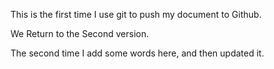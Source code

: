 This is the first time I use git to push my document to Github.

We Return to the Second version. 

The second time I add some words here, and then updated it.

